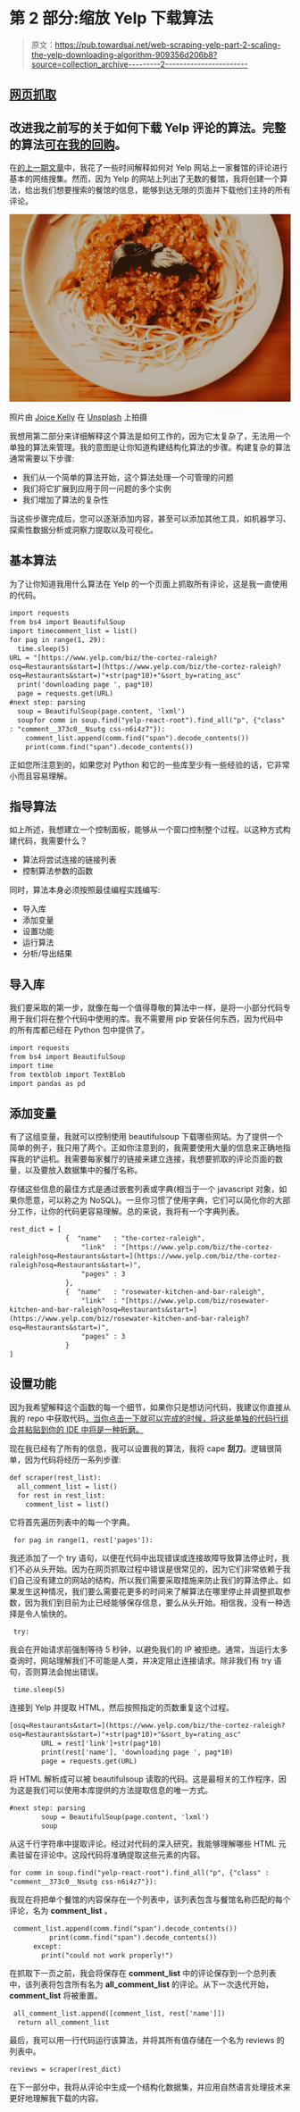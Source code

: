 # 第 2 部分:缩放 Yelp 下载算法

> 原文：<https://pub.towardsai.net/web-scraping-yelp-part-2-scaling-the-yelp-downloading-algorithm-909356d206b8?source=collection_archive---------2----------------------->

## [网页抓取](https://towardsai.net/p/category/web-scraping)

## 改进我之前写的关于如何下载 Yelp 评论的算法。完整的算法[可在我的回购](https://github.com/arditoibryan/Projects/blob/master/20210813_yelp_webscraping/web_scraping_yelp_advanced.ipynb)。

在[的上一期文章](/part-1-scraping-yelp-reviews-with-pyhton-using-beautifulsoup-a014867a1d2c?source=your_stories_page-------------------------------------)中，我花了一些时间解释如何对 Yelp 网站上一家餐馆的评论进行基本的网络搜集。然而，因为 Yelp 的网站上列出了无数的餐馆，我将创建一个算法，给出我们想要搜索的餐馆的信息，能够到达无限的页面并下载他们主持的所有评论。

![](img/6de1e86086fc3cac3a491cecef896e8a.png)

照片由 [Joice Kelly](https://unsplash.com/@joicekelly?utm_source=medium&utm_medium=referral) 在 [Unsplash](https://unsplash.com?utm_source=medium&utm_medium=referral) 上拍摄

我想用第二部分来详细解释这个算法是如何工作的，因为它太复杂了，无法用一个单独的算法来管理。我的意图是让你知道构建结构化算法的步骤。构建复杂的算法通常需要以下步骤:

*   我们从一个简单的算法开始，这个算法处理一个可管理的问题
*   我们将它扩展到应用于同一问题的多个实例
*   我们增加了算法的复杂性

当这些步骤完成后，您可以逐渐添加内容，甚至可以添加其他工具，如机器学习、探索性数据分析或洞察力提取以及可视化。

## 基本算法

为了让你知道我用什么算法在 Yelp 的一个页面上抓取所有评论，这是我一直使用的代码。

```
import requests
from bs4 import BeautifulSoup
import timecomment_list = list()
for pag in range(1, 29):
  time.sleep(5)
URL = "[https://www.yelp.com/biz/the-cortez-raleigh?osq=Restaurants&start=](https://www.yelp.com/biz/the-cortez-raleigh?osq=Restaurants&start=)"+str(pag*10)+"&sort_by=rating_asc"
  print('downloading page ', pag*10)
  page = requests.get(URL)
#next step: parsing
  soup = BeautifulSoup(page.content, 'lxml')
  soupfor comm in soup.find("yelp-react-root").find_all("p", {"class" : "comment__373c0__Nsutg css-n6i4z7"}):
    comment_list.append(comm.find("span").decode_contents())
    print(comm.find("span").decode_contents())
```

正如您所注意到的，如果您对 Python 和它的一些库至少有一些经验的话，它非常小而且容易理解。

## 指导算法

如上所述，我想建立一个控制面板，能够从一个窗口控制整个过程。以这种方式构建代码，我需要什么？

*   算法将尝试连接的链接列表
*   控制算法参数的函数

同时，算法本身必须按照最佳编程实践编写:

*   导入库
*   添加变量
*   设置功能
*   运行算法
*   分析/导出结果

## 导入库

我们要采取的第一步，就像在每一个值得尊敬的算法中一样，是将一小部分代码专用于我们将在整个代码中使用的库。我不需要用 pip 安装任何东西，因为代码中的所有库都已经在 Python 包中提供了。

```
import requests
from bs4 import BeautifulSoup
import time
from textblob import TextBlob
import pandas as pd
```

## 添加变量

有了这组变量，我就可以控制使用 beautifulsoup 下载哪些网站。为了提供一个简单的例子，我只用了两个。正如你注意到的，我需要使用大量的信息来正确地指挥我的铲运机。我需要每家餐厅的链接来建立连接，我想要抓取的评论页面的数量，以及要放入数据集中的餐厅名称。

存储这些信息的最佳方式是通过嵌套列表或字典(相当于一个 javascript 对象，如果你愿意，可以称之为 NoSQL)。一旦你习惯了使用字典，它们可以简化你的大部分工作，让你的代码更容易理解。总的来说，我将有一个字典列表。

```
rest_dict = [
              {  "name"   : "the-cortez-raleigh",
                  "link"  : "[https://www.yelp.com/biz/the-cortez-raleigh?osq=Restaurants&start=](https://www.yelp.com/biz/the-cortez-raleigh?osq=Restaurants&start=)",
                  "pages" : 3
              },
              {  "name"   : "rosewater-kitchen-and-bar-raleigh",
                  "link"  : "[https://www.yelp.com/biz/rosewater-kitchen-and-bar-raleigh?osq=Restaurants&start=](https://www.yelp.com/biz/rosewater-kitchen-and-bar-raleigh?osq=Restaurants&start=)",
                  "pages" : 3
              }
]
```

## 设置功能

因为我希望解释这个函数的每一个细节，如果你只是想访问代码，我建议你直接从我的 repo 中获取代码[，当你点击一下就可以完成的时候，将这些单独的代码行组合并粘贴到你的 IDE 中将是一种折磨。](https://github.com/arditoibryan/Projects/blob/master/20210813_yelp_webscraping/web_scraping_yelp_advanced.ipynb)

现在我已经有了所有的信息，我可以设置我的算法，我将 cape **刮刀**。逻辑很简单，因为代码将经历一系列步骤:

```
def scraper(rest_list):
  all_comment_list = list()
  for rest in rest_list:
    comment_list = list()
```

它将首先遍历列表中的每一个字典。

```
 for pag in range(1, rest['pages']):
```

我还添加了一个 try 语句，以便在代码中出现错误或连接故障导致算法停止时，我们不必从头开始。因为在网页抓取过程中错误是很常见的，因为它们非常依赖于我们自己没有建立的网站的结构，所以我们需要采取措施来防止我们的算法停止。如果发生这种情况，我们要么需要花更多的时间来了解算法在哪里停止并调整抓取参数，因为我们到目前为止已经能够保存信息，要么从头开始。相信我，没有一种选择是令人愉快的。

```
 try:
```

我会在开始请求前强制等待 5 秒钟，以避免我们的 IP 被拒绝。通常，当运行太多查询时，网站理解我们不可能是人类，并决定阻止连接请求。除非我们有 try 语句，否则算法会抛出错误。

```
 time.sleep(5)
```

连接到 Yelp 并提取 HTML，然后按照指定的页数重复这个过程。

```
[osq=Restaurants&start=](https://www.yelp.com/biz/the-cortez-raleigh?osq=Restaurants&start=)"+str(pag*10)+"&sort_by=rating_asc"
        URL = rest['link']+str(pag*10)
        print(rest['name'], 'downloading page ', pag*10)
        page = requests.get(URL)
```

将 HTML 解析成可以被 beautifulsoup 读取的代码。这是最相关的工作程序，因为这是我们可以使用本库提供的方法提取信息的唯一方式。

```
#next step: parsing
        soup = BeautifulSoup(page.content, 'lxml')
        soup
```

从这千行字符串中提取评论。经过对代码的深入研究，我能够理解哪些 HTML 元素驻留在评论中。这段代码将准确提取这些元素的内容。

```
for comm in soup.find("yelp-react-root").find_all("p", {"class" : "comment__373c0__Nsutg css-n6i4z7"}):
```

我现在将把单个餐馆的内容保存在一个列表中，该列表包含与餐馆名称匹配的每个评论，名为 **comment_list** 。

```
 comment_list.append(comm.find("span").decode_contents())
          print(comm.find("span").decode_contents())
      except:
        print("could not work properly!")
```

在抓取下一页之前，我会将保存在 **comment_list** 中的评论保存到一个总列表中，该列表将包含所有名为 **all_comment_list** 的评论。从下一次迭代开始， **comment_list** 将被重置。

```
 all_comment_list.append([comment_list, rest['name']])
  return all_comment_list
```

最后，我可以用一行代码运行该算法，并将其所有值存储在一个名为 reviews 的列表中。

```
reviews = scraper(rest_dict)
```

在下一部分中，我将从评论中生成一个结构化数据集，并应用自然语言处理技术来更好地理解我下载的内容。